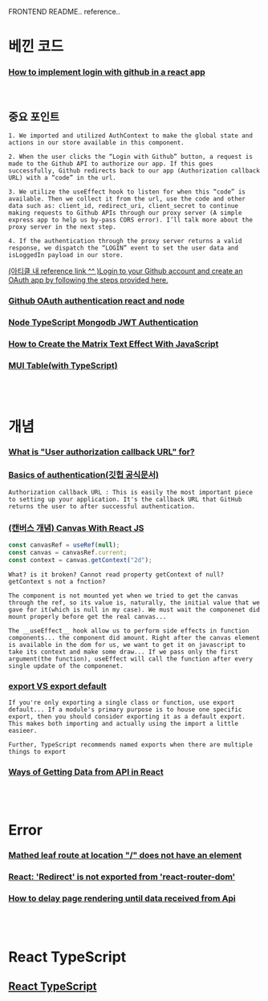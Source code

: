 FRONTEND README.. reference..

# 베낀 코드

### [How to implement login with github in a react app](https://levelup.gitconnected.com/how-to-implement-login-with-github-in-a-react-app-bd3d704c64fc)

<br>

## 중요 포인트

    1. We imported and utilized AuthContext to make the global state and actions in our store available in this component.

    2. When the user clicks the “Login with Github” button, a request is made to the Github API to authorize our app. If this goes successfully, Github redirects back to our app (Authorization callback URL) with a “code” in the url.

    3. We utilize the useEffect hook to listen for when this “code” is available. Then we collect it from the url, use the code and other data such as: client_id, redirect_uri, client_secret to continue making requests to Github APIs through our proxy server (A simple express app to help us by-pass CORS error). I’ll talk more about the proxy server in the next step.

    4. If the authentication through the proxy server returns a valid response, we dispatch the “LOGIN” event to set the user data and isLoggedIn payload in our store.

[(아티클 내 reference link ^^ )Login to your Github account and create an OAuth app by following the steps provided here.](https://docs.github.com/en/developers/apps/building-oauth-apps/creating-an-oauth-app)

### [Github OAuth authentication react and node](https://codevoweb.com/github-oauth-authentication-react-and-node/)

### [Node TypeScript Mongodb JWT Authentication](https://codevoweb.com/node-typescript-mongodb-jwt-authentication/)

### [How to Create the Matrix Text Effect With JavaScript](https://betterprogramming.pub/how-to-create-the-matrix-text-effect-with-javascript-325c6bb7d96e)

### [MUI Table(with TypeScript)](https://mui.com/material-ui/react-table/)

<br>
<br>

# 개념

### [What is "User authorization callback URL" for?](https://github.community/t/what-is-user-authorization-callback-url-for/13990)

### [Basics of authentication(깃헙 공식문서)](https://docs.github.com/en/rest/guides/basics-of-authentication#providing-a-callback)

    Authorization callback URL : This is easily the most important piece to setting up your application. It's the callback URL that GitHub returns the user to after successful authentication.

### [(캔버스 개념) Canvas With React JS](https://medium.com/@pdx.lucasm/canvas-with-react-js-32e133c05258)

```javascript
const canvasRef = useRef(null);
const canvas = canvasRef.current;
const context = canvas.getContext("2d");
```

    What? is it broken? Cannot read property getContext of null? getContext s not a fnction?

    The component is not mounted yet when we tried to get the canvas through the ref, so its value is, naturally, the initial value that we gave for it(which is null in my case). We must wait the componenet did mount properly before get the real canvas...

    The __useEffect__ hook allow us to perform side effects in function components... the component did amount. Right after the canvas element is available in the dom for us, we want to get it on javascript to take its context and make some draw... If we pass only the first argument(the function), useEffect will call the function after every single update of the componenet.

### [export VS export default](https://mattshelley.dev/export-vs-export-default/)

    If you're only exporting a single class or function, use export default... If a module's primary purpose is to house one specific export, then you should consider exporting it as a default export. This makes both importing and actually using the import a little easieer.

    Further, TypeScript recommends named exports when there are multiple things to export

### [Ways of Getting Data from API in React](https://dev.to/olenadrugalya/ways-of-getting-data-from-api-in-react-2kpf)

<br>
<br>

# Error

### [Mathed leaf route at location "/" does not have an element](https://stackoverflow.com/questions/69854011/matched-leaf-route-at-location-does-not-have-an-element)

### [React: 'Redirect' is not exported from 'react-router-dom'](https://stackoverflow.com/questions/63690695/react-redirect-is-not-exported-from-react-router-dom)

### [How to delay page rendering until data received from Api](https://stackoverflow.com/questions/67979782/how-to-delay-page-rendering-until-data-received-from-api)

<br>
<br>

# React TypeScript

## [React TypeScript](https://create-react-app.dev/docs/adding-typescript/)
